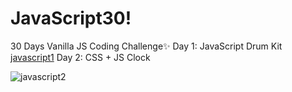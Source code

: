 # JavaScript30!
30 Days Vanilla JS Coding Challenge✨
Day 1: JavaScript Drum Kit
[javascript1](https://github.com/edaakrklc/JavaScript30/assets/120513064/9031be09-309a-4dbe-adcc-8489e7f3759a)
Day 2: CSS + JS Clock

![javascript2](https://github.com/edaakrklc/JavaScript30/assets/120513064/5fc0925e-ca22-402c-817d-45dfa700afdb)

